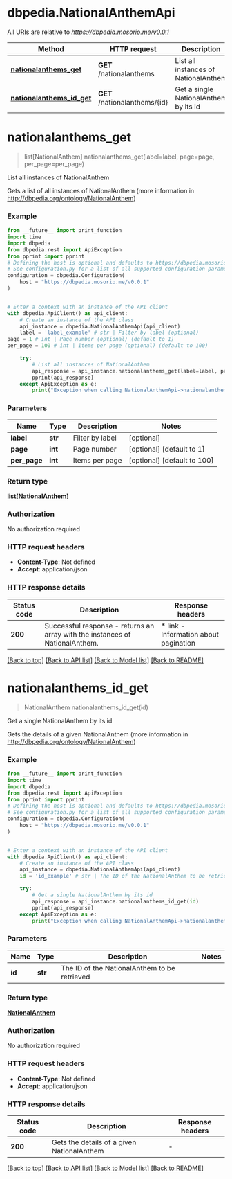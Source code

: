 # dbpedia.NationalAnthemApi

All URIs are relative to *https://dbpedia.mosorio.me/v0.0.1*

Method | HTTP request | Description
------------- | ------------- | -------------
[**nationalanthems_get**](NationalAnthemApi.md#nationalanthems_get) | **GET** /nationalanthems | List all instances of NationalAnthem
[**nationalanthems_id_get**](NationalAnthemApi.md#nationalanthems_id_get) | **GET** /nationalanthems/{id} | Get a single NationalAnthem by its id


# **nationalanthems_get**
> list[NationalAnthem] nationalanthems_get(label=label, page=page, per_page=per_page)

List all instances of NationalAnthem

Gets a list of all instances of NationalAnthem (more information in http://dbpedia.org/ontology/NationalAnthem)

### Example

```python
from __future__ import print_function
import time
import dbpedia
from dbpedia.rest import ApiException
from pprint import pprint
# Defining the host is optional and defaults to https://dbpedia.mosorio.me/v0.0.1
# See configuration.py for a list of all supported configuration parameters.
configuration = dbpedia.Configuration(
    host = "https://dbpedia.mosorio.me/v0.0.1"
)


# Enter a context with an instance of the API client
with dbpedia.ApiClient() as api_client:
    # Create an instance of the API class
    api_instance = dbpedia.NationalAnthemApi(api_client)
    label = 'label_example' # str | Filter by label (optional)
page = 1 # int | Page number (optional) (default to 1)
per_page = 100 # int | Items per page (optional) (default to 100)

    try:
        # List all instances of NationalAnthem
        api_response = api_instance.nationalanthems_get(label=label, page=page, per_page=per_page)
        pprint(api_response)
    except ApiException as e:
        print("Exception when calling NationalAnthemApi->nationalanthems_get: %s\n" % e)
```

### Parameters

Name | Type | Description  | Notes
------------- | ------------- | ------------- | -------------
 **label** | **str**| Filter by label | [optional] 
 **page** | **int**| Page number | [optional] [default to 1]
 **per_page** | **int**| Items per page | [optional] [default to 100]

### Return type

[**list[NationalAnthem]**](NationalAnthem.md)

### Authorization

No authorization required

### HTTP request headers

 - **Content-Type**: Not defined
 - **Accept**: application/json

### HTTP response details
| Status code | Description | Response headers |
|-------------|-------------|------------------|
**200** | Successful response - returns an array with the instances of NationalAnthem. |  * link - Information about pagination <br>  |

[[Back to top]](#) [[Back to API list]](../README.md#documentation-for-api-endpoints) [[Back to Model list]](../README.md#documentation-for-models) [[Back to README]](../README.md)

# **nationalanthems_id_get**
> NationalAnthem nationalanthems_id_get(id)

Get a single NationalAnthem by its id

Gets the details of a given NationalAnthem (more information in http://dbpedia.org/ontology/NationalAnthem)

### Example

```python
from __future__ import print_function
import time
import dbpedia
from dbpedia.rest import ApiException
from pprint import pprint
# Defining the host is optional and defaults to https://dbpedia.mosorio.me/v0.0.1
# See configuration.py for a list of all supported configuration parameters.
configuration = dbpedia.Configuration(
    host = "https://dbpedia.mosorio.me/v0.0.1"
)


# Enter a context with an instance of the API client
with dbpedia.ApiClient() as api_client:
    # Create an instance of the API class
    api_instance = dbpedia.NationalAnthemApi(api_client)
    id = 'id_example' # str | The ID of the NationalAnthem to be retrieved

    try:
        # Get a single NationalAnthem by its id
        api_response = api_instance.nationalanthems_id_get(id)
        pprint(api_response)
    except ApiException as e:
        print("Exception when calling NationalAnthemApi->nationalanthems_id_get: %s\n" % e)
```

### Parameters

Name | Type | Description  | Notes
------------- | ------------- | ------------- | -------------
 **id** | **str**| The ID of the NationalAnthem to be retrieved | 

### Return type

[**NationalAnthem**](NationalAnthem.md)

### Authorization

No authorization required

### HTTP request headers

 - **Content-Type**: Not defined
 - **Accept**: application/json

### HTTP response details
| Status code | Description | Response headers |
|-------------|-------------|------------------|
**200** | Gets the details of a given NationalAnthem |  -  |

[[Back to top]](#) [[Back to API list]](../README.md#documentation-for-api-endpoints) [[Back to Model list]](../README.md#documentation-for-models) [[Back to README]](../README.md)

